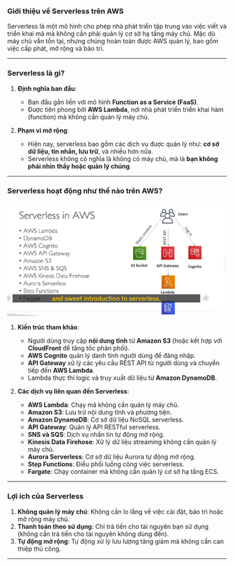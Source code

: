 ### **Giới thiệu về Serverless trên AWS**

Serverless là một mô hình cho phép nhà phát triển tập trung vào việc viết và triển khai mã mà không cần phải quản lý cơ sở hạ tầng máy chủ. Mặc dù máy chủ vẫn tồn tại, nhưng chúng hoàn toàn được AWS quản lý, bao gồm việc cấp phát, mở rộng và bảo trì.

---

### **Serverless là gì?**

1. **Định nghĩa ban đầu**:

   - Ban đầu gắn liền với mô hình **Function as a Service (FaaS)**.
   - Được tiên phong bởi **AWS Lambda**, nơi nhà phát triển triển khai hàm (function) mà không cần quản lý máy chủ.

2. **Phạm vi mở rộng**:
   - Hiện nay, serverless bao gồm các dịch vụ được quản lý như: **cơ sở dữ liệu, tin nhắn, lưu trữ**, và nhiều hơn nữa.
   - Serverless không có nghĩa là không có máy chủ, mà là **bạn không phải nhìn thấy hoặc quản lý chúng**.

---

### **Serverless hoạt động như thế nào trên AWS?**

![alt text](Serverless.png)

1. **Kiến trúc tham khảo**:

   - Người dùng truy cập **nội dung tĩnh** từ **Amazon S3** (hoặc kết hợp với **CloudFront** để tăng tốc phân phối).
   - **AWS Cognito** quản lý danh tính người dùng để đăng nhập.
   - **API Gateway** xử lý các yêu cầu REST API từ người dùng và chuyển tiếp đến **AWS Lambda**.
   - Lambda thực thi logic và truy xuất dữ liệu từ **Amazon DynamoDB**.

2. **Các dịch vụ liên quan đến Serverless**:
   - **AWS Lambda**: Chạy mã không cần quản lý máy chủ.
   - **Amazon S3**: Lưu trữ nội dung tĩnh và phương tiện.
   - **Amazon DynamoDB**: Cơ sở dữ liệu NoSQL serverless.
   - **API Gateway**: Quản lý API RESTful serverless.
   - **SNS và SQS**: Dịch vụ nhắn tin tự động mở rộng.
   - **Kinesis Data Firehose**: Xử lý dữ liệu streaming không cần quản lý máy chủ.
   - **Aurora Serverless**: Cơ sở dữ liệu Aurora tự động mở rộng.
   - **Step Functions**: Điều phối luồng công việc serverless.
   - **Fargate**: Chạy container mà không cần quản lý cơ sở hạ tầng ECS.

---

### **Lợi ích của Serverless**

1. **Không quản lý máy chủ**: Không cần lo lắng về việc cài đặt, bảo trì hoặc mở rộng máy chủ.
2. **Thanh toán theo sử dụng**: Chỉ trả tiền cho tài nguyên bạn sử dụng (không cần trả tiền cho tài nguyên không dùng đến).
3. **Tự động mở rộng**: Tự động xử lý lưu lượng tăng giảm mà không cần can thiệp thủ công.

---
